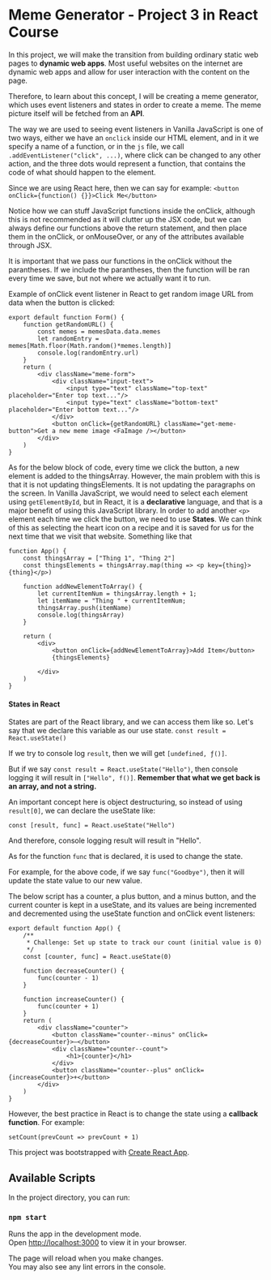 # Meme Generator - Project 3 in React Course

In this project, we will make the transition from building ordinary static web pages to **dynamic web apps**. Most useful websites on the internet are dynamic web apps and allow for user interaction with the content on the page.

Therefore, to learn about this concept, I will be creating a meme generator, which uses event listeners and states in order to create a meme. The meme picture itself will be fetched from an **API**.

The way we are used to seeing event listeners in Vanilla JavaScript is one of two ways, either we have an `onclick` inside our HTML element, and in it we specify a name of a function, or in the `js` file, we call `.addEventListener("click", ...)`, where click can be changed to any other action, and the three dots would represent a function, that contains the code of what should happen to the element.

Since we are using React here, then we can say for example:
`<button onClick={function() {}}>Click Me</button>`

Notice how we can stuff JavaScript functions inside the onClick,
although this is not recommended as it will clutter up the JSX code, but we can always define our functions above the return statement, and then place them in the onClick, or onMouseOver, or any of the attributes available through JSX.

It is important that we pass our functions in the onClick without the parantheses. If we include the parantheses, then the function will be ran every time we save, but not where we actually want it to run.

Example of onClick event listener in React to get random image URL from data when the button is clicked:
```
export default function Form() {
    function getRandomURL() {
        const memes = memesData.data.memes
        let randomEntry = memes[Math.floor(Math.random()*memes.length)]
        console.log(randomEntry.url)
    }
    return (
        <div className="meme-form">
            <div className="input-text">
                <input type="text" className="top-text" placeholder="Enter top text..."/>
                <input type="text" className="bottom-text" placeholder="Enter bottom text..."/>
            </div>
            <button onClick={getRandomURL} className="get-meme-button">Get a new meme image <FaImage /></button>
        </div>
    )
}
```

As for the below block of code, every time we click the button, a new element is added to the thingsArray. However, the main problem with this is that it is not updating thingsElements. It is not updating the paragraphs on the screen. In Vanilla JavaScript, we would need to select each element using `getElementById`, but in React, it is a **declarative** language, and that is a major benefit of using this JavaScript library.
In order to add another `<p>` element each time we click the button, we need to use **States**. We can think of this as selecting the heart icon on a recipe and it is saved for us for the next time that we visit that website. Something like that
```
function App() {
    const thingsArray = ["Thing 1", "Thing 2"]
    const thingsElements = thingsArray.map(thing => <p key={thing}>{thing}</p>)
    
    function addNewElementToArray() {
        let currentItemNum = thingsArray.length + 1;
        let itemName = "Thing " + currentItemNum;
        thingsArray.push(itemName)
        console.log(thingsArray)
    }
    
    return (
        <div>
            <button onClick={addNewElementToArray}>Add Item</button>
            {thingsElements}
            
        </div>
    )
}
```

#### States in React
States are part of the React library, and we can access them like so. Let's say that we declare this variable as our use state.
`const result = React.useState()`

If we try to console log `result`, then we will get `[undefined, ƒ()]`.

But if we say `const result = React.useState("Hello")`, then console logging it will result in `["Hello", f()]`. **Remember that what we get back is an array, and not a string.**

An important concept here is object destructuring, so instead of using `result[0]`, we can declare the useState like:

`const [result, func] = React.useState("Hello")`

And therefore, console logging result will result in "Hello".

As for the function `func` that is declared, it is used to change the state.

For example, for the above code, if we say `func("Goodbye")`, then it will update the state value to our new value.

The below script has a counter, a plus button, and a minus button, and the current counter is kept in a useState, and its values are being incremented and decremented using the useState function and onClick event listeners:

```
export default function App() {
    /**
     * Challenge: Set up state to track our count (initial value is 0)
     */
    const [counter, func] = React.useState(0)
    
    function decreaseCounter() {
        func(counter - 1)  
    }
    
    function increaseCounter() {
        func(counter + 1)  
    }
    return (
        <div className="counter">
            <button className="counter--minus" onClick={decreaseCounter}>–</button>
            <div className="counter--count">
                <h1>{counter}</h1>
            </div>
            <button className="counter--plus" onClick={increaseCounter}>+</button>
        </div>
    )
}
```
However, the best practice in React is to change the state using a **callback function**. For example:

`setCount(prevCount => prevCount + 1)`

This project was bootstrapped with [Create React App](https://github.com/facebook/create-react-app).

## Available Scripts

In the project directory, you can run:

### `npm start`

Runs the app in the development mode.\
Open [http://localhost:3000](http://localhost:3000) to view it in your browser.

The page will reload when you make changes.\
You may also see any lint errors in the console.

